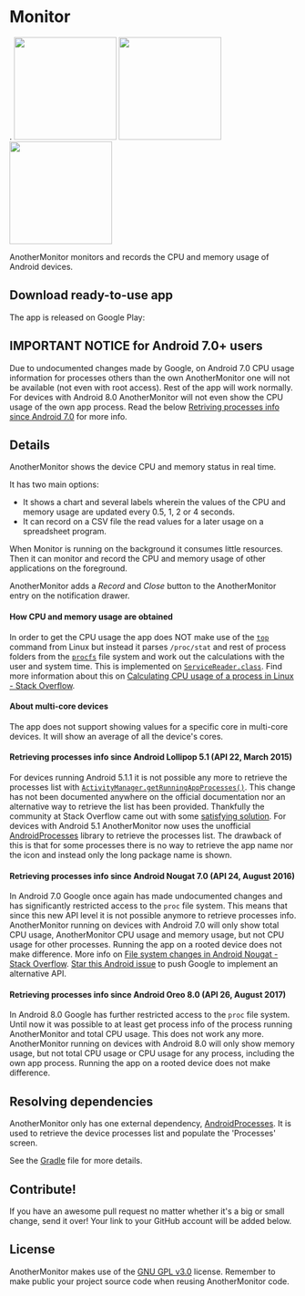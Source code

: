 # Monitor

.
<img src="https://lh4.ggpht.com/gfwMh4Ih0VD0AaxI8_eh11m6CRu_zSW6-U6F25AjCdlUjCkliWHBgJMhDb3ePdl_EMoT" width="180px" />
<img src="https://lh4.ggpht.com/fugTTF9i76nsfnpWfv34xe1Xz5u4dDWOqbTYkBaPrzud4zPuYIZtQQhEyH7pX9POjYU" width="180px" />
<img src="https://lh5.ggpht.com/96BmklbBOEOgL5mmXZQkofwswLGEzY4Zf6EirtF2nOBgf_cTo86RxuzCInv7etIfNgTO" width="180px" />

AnotherMonitor monitors and records the CPU and memory usage of Android devices.

## Download ready-to-use app

The app is released on Google Play: 

## IMPORTANT NOTICE for Android 7.0+ users

Due to undocumented changes made by Google, on Android 7.0 CPU usage information for processes others than the own AnotherMonitor one will not be available (not even with root access). Rest of the app will work normally. For devices with Android 8.0 AnotherMonitor will not even show the CPU usage of the own app process. Read the below [Retriving processes info since Android 7.0](#retrieving-processes-info-since-android-nougat-70-api-24-august-2016) for more info.

## Details

AnotherMonitor shows the device CPU and memory status in real time.

It has two main options:
- It shows a chart and several labels wherein the values of the CPU and memory usage are updated every 0.5, 1, 2 or 4 seconds.
- It can record on a CSV file the read values for a later usage on a spreadsheet program.

When Monitor is running on the background it consumes little resources. Then it can monitor and record the CPU and memory usage of other applications on the foreground.

AnotherMonitor adds a *Record* and *Close* button to the AnotherMonitor entry on the notification drawer.

#### How CPU and memory usage are obtained

In order to get the CPU usage the app does NOT make use of the [`top`](https://en.wikipedia.org/wiki/Top_(software)) command from Linux but instead it parses `/proc/stat` and rest of process folders from the [`procfs`](https://en.wikipedia.org/wiki/Procfs) file system and work out the calculations with the user and system time. This is implemented on [`ServiceReader.class`](https://github.com/AntonioRedondo/AnotherMonitor/blob/master/AnotherMonitor/src/main/java/org/anothermonitor/ServiceReader.java#L259). Find more information about this on [Calculating CPU usage of a process in Linux - Stack Overflow](http://stackoverflow.com/questions/1420426/calculating-cpu-usage-of-a-process-in-linux).

#### About multi-core devices

The app does not support showing values for a specific core in multi-core devices. It will show an average of all the device's cores.

#### Retrieving processes info since Android Lollipop 5.1 (API 22, March 2015)

For devices running Android 5.1.1 it is not possible any more to retrieve the processes list with [`ActivityManager.getRunningAppProcesses()`](http://developer.android.com/reference/android/app/ActivityManager.html#getRunningAppProcesses%28%29). This change has not been documented anywhere on the official documentation nor an alternative way to retrieve the list has been provided. Thankfully the community at Stack Overflow came out with some [satisfying solution](http://stackoverflow.com/questions/30619349/android-5-1-1-and-above-getrunningappprocesses-returns-my-application-packag). For devices with Android 5.1 AnotherMonitor now uses the unofficial [AndroidProcesses](https://github.com/jaredrummler/AndroidProcesses) library to retrieve the processes list. The drawback of this is that for some processes there is no way to retrieve the app name nor the icon and instead only the long package name is shown.

#### Retrieving processes info since Android Nougat 7.0 (API 24, August 2016)

In Android 7.0 Google once again has made undocumented changes and has significantly restricted access to the `proc` file system. This means that since this new API level it is not possible anymore to retrieve processes info. AnotherMonitor running on devices with Android 7.0 will only show total CPU usage, AnotherMonitor CPU usage and memory usage, but not CPU usage for other processes. Running the app on a rooted device does not make difference. More info on [File system changes in Android Nougat - Stack Overflow](https://stackoverflow.com/questions/38590140/file-system-changes-in-android-nougat). [Star this Android issue](https://issuetracker.google.com/issues/37091475) to push Google to implement an alternative API.


#### Retrieving processes info since Android Oreo 8.0 (API 26, August 2017)

In Android 8.0 Google has further restricted access to the `proc` file system. Until now it was possible to at least get process info of the process running AnotherMonitor and total CPU usage. This does not work any more. AnotherMonitor running on devices with Android 8.0 will only show memory usage, but not total CPU usage or CPU usage for any process, including the own app process. Running the app on a rooted device does not make difference.


## Resolving dependencies

AnotherMonitor only has one external dependency, [AndroidProcesses](https://github.com/jaredrummler/AndroidProcesses). It is used to retrieve the device processes list and populate the 'Processes' screen.

See the [Gradle](https://github.com/AntonioRedondo/AnotherMonitor/blob/master/AnotherMonitor/build.gradle) file for more details.

## Contribute!

If you have an awesome pull request no matter whether it's a big or small change, send it over! Your link to your GitHub account will be added below.

## License

AnotherMonitor makes use of the [GNU GPL v3.0](http://choosealicense.com/licenses/gpl-3.0/) license. Remember to make public your project source code when reusing AnotherMonitor code.
